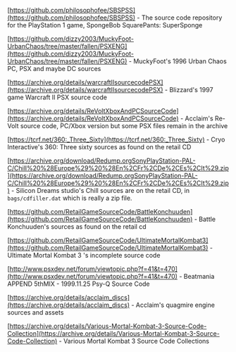 [https://github.com/philosophofee/SBSPSS](https://github.com/philosophofee/SBSPSS) -  The source code repository for the PlayStation 1 game, SpongeBob SquarePants: SuperSponge

[https://github.com/dizzy2003/MuckyFoot-UrbanChaos/tree/master/fallen/PSXENG](https://github.com/dizzy2003/MuckyFoot-UrbanChaos/tree/master/fallen/PSXENG) - MuckyFoot's 1996 Urban Chaos PC, PSX and maybe DC sources

[https://archive.org/details/warcraftIIsourcecodePSX](https://archive.org/details/warcraftIIsourcecodePSX) - Blizzard's 1997 game Warcraft II PSX source code

[https://archive.org/details/ReVoltXboxAndPCSourceCode](https://archive.org/details/ReVoltXboxAndPCSourceCode) - Acclaim's Re-Volt source code, PC/Xbox version but some PSX files remain in the archive

[https://tcrf.net/360:_Three_Sixty](https://tcrf.net/360:_Three_Sixty) - Cryo Interactive's 360: Three sixty sources as found on the retail CD

[https://archive.org/download/Redump.orgSonyPlayStation-PAL-C/Chill%20%28Europe%29%20%28En%2CFr%2CDe%2CEs%2CIt%29.zip](https://archive.org/download/Redump.orgSonyPlayStation-PAL-C/Chill%20%28Europe%29%20%28En%2CFr%2CDe%2CEs%2CIt%29.zip) - Silicon Dreams studio's Chill sources are on the retail CD, in `bags/cdfiller.dat` which is really a zip file.

[https://github.com/RetailGameSourceCode/BattleKonchuuden](https://github.com/RetailGameSourceCode/BattleKonchuuden) - Battle Konchuuden's sources as found on the retail cd

[https://github.com/RetailGameSourceCode/UltimateMortalKombat3](https://github.com/RetailGameSourceCode/UltimateMortalKombat3) - Ultimate Mortal Kombat 3 's incomplete source code

[http://www.psxdev.net/forum/viewtopic.php?f=41&t=470](http://www.psxdev.net/forum/viewtopic.php?f=41&t=470) - Beatmania APPEND 5thMIX - 1999.11.25 Psy-Q Source Code

[https://archive.org/details/acclaim_discs](https://archive.org/details/acclaim_discs) - Acclaim's quagmire engine sources and assets

[https://archive.org/details/Various-Mortal-Kombat-3-Source-Code-Collection](https://archive.org/details/Various-Mortal-Kombat-3-Source-Code-Collection) - Various Mortal Kombat 3 Source Code Collections
